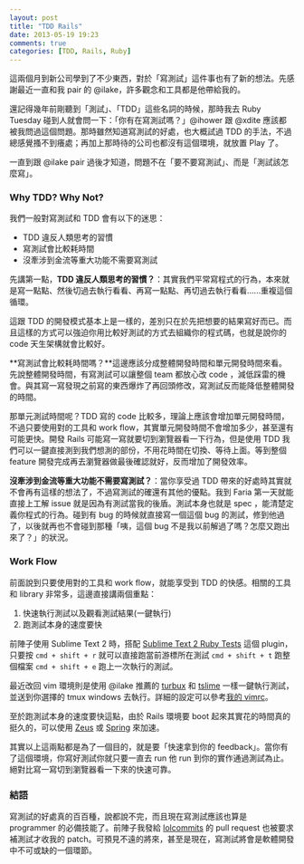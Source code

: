 ```yaml
---
layout: post
title: "TDD Rails"
date: 2013-05-19 19:23
comments: true
categories: [TDD, Rails, Ruby]
---
```


這兩個月到新公司學到了不少東西，對於「寫測試」這件事也有了新的想法。先感謝最近一直和我 pair 的 @ilake，許多觀念和工具都是他帶給我的。

還記得幾年前剛聽到「測試」、「TDD」這些名詞的時候，那時我去 Ruby Tuesday 碰到人就會問一下：「你有在寫測試嗎？」@ihower 跟 @xdite 應該都被我問過這個問題。那時雖然知道寫測試的好處，也大概試過 TDD 的手法，不過總感覺搔不到癢處；再加上那時待的公司也都沒有這個環境，就放置 Play 了。

一直到跟 @ilake pair 過後才知道，問題不在「要不要寫測試」、而是「測試該怎麼寫」。
<!-- more -->
### Why TDD? Why Not?

我們一般對寫測試和 TDD 會有以下的迷思：

* TDD 違反人類思考的習慣
* 寫測試會比較耗時間
* 沒牽涉到金流等重大功能不需要寫測試

先講第一點，**TDD 違反人類思考的習慣？**：其實我們平常寫程式的行為，本來就是寫一點點、然後切過去執行看看、再寫一點點、再切過去執行看看......重複這個循環。

這跟 TDD 的開發模式基本上是一樣的，差別只在於先把想要的結果寫好而已。而且這樣的方式可以強迫你用比較好測試的方式去組織你的程式碼，也就是說你的 code 天生架構就會比較好。

**寫測試會比較耗時間嗎？**這邊應該分成整體開發時間和單元開發時間來看。先說整體開發時間，有寫測試可以讓整個 team 都放心改 code ，減低踩雷的機會。與其寫一寫發現之前寫的東西爆炸了再回頭修改，寫測試反而能降低整體開發的時間。

那單元測試時間呢？TDD 寫的 code 比較多，理論上應該會增加單元開發時間，不過只要使用對的工具和 work flow，其實單元開發時間不會增加多少，甚至還有可能更快。開發 Rails 可能寫一寫就要切到瀏覽器看一下行為，但是使用 TDD 我們可以一鍵直接測到我們想測的部份，不用花時間在切換、等待上面。等到整個 feature 開發完成再去瀏覽器做最後確認就好，反而增加了開發效率。

**沒牽涉到金流等重大功能不需要寫測試？**：當你享受過 TDD 帶來的好處時其實就不會再有這樣的想法了，不過寫測試的確還有其他的優點。我到 Faria 第一天就能直接上工解 issue 就是因為有測試當我的後盾。測試本身也就是 spec ，能清楚定義你程式的行為。碰到有 bug 的時候就直接寫一個這個 bug 的測試，修到他過了，以後就再也不會碰到那種「咦，這個 bug 不是我以前解過了嗎？怎麼又跑出來了？」的狀況。

### Work Flow

前面說到只要使用對的工具和 work flow，就能享受到 TDD 的快感。相關的工具和 library 非常多，這邊直接講兩個重點：

1. 快速執行測試以及觀看測試結果(一鍵執行)
2. 跑測試本身的速度要快

前陣子使用 Sublime Text 2 時，搭配 [Sublime Text 2 Ruby Tests](https://github.com/maltize/sublime-text-2-ruby-tests) 這個 plugin，只要按 `cmd + shift + r` 就可以直接跑當前游標所在測試 `cmd + shift + t` 跑整個檔案 `cmd + shift + e` 跑上一次執行的測試。

最近改回 vim 環境則是使用 @ilake 推薦的 [turbux](https://github.com/jgdavey/vim-turbux) 和 [tslime](https://github.com/jgdavey/tslime.vim) 一樣一鍵執行測試，並送到你選擇的 tmux windows 去執行。詳細的設定可以參考[我的 vimrc](https://github.com/hSATAC/vimrc)。

至於跑測試本身的速度要快這點，由於 Rails 環境要 boot 起來其實花的時間真的挺久的，可以使用 [Zeus](https://github.com/burke/zeus) 或 [Spring](https://github.com/jonleighton/spring) 來加速。

其實以上這兩點都是為了一個目的，就是要「快速拿到你的 feedback」。當你有了這個環境，你寫好測試你就只要一直去 run 他 run 到你的實作通過測試為止。絕對比寫一寫切到瀏覽器看一下來的快速可靠。

### 結語

寫測試的好處真的百百種，說都說不完，而且現在寫測試應該也算是 programmer 的必備技能了。前陣子我發給 [lolcommits](https://github.com/mroth/lolcommits) 的 pull request 也被要求補測試才收我的 patch。可預見不遠的將來，甚至是現在，寫測試將會是軟體開發中不可或缺的一個環節。